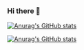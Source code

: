 ### Hi there 👋

[![Anurag's GitHub stats](https://github-readme-stats.vercel.app/api?username=hide6974&count_private=true)](https://github.com/anuraghazra/github-readme-stats)

[![Anurag's GitHub stats](https://github-readme-stats.vercel.app/api/top-langs/?username=hide6974)](https://github.com/anuraghazra/github-readme-stats)



<!--
**hide6974/hide6974** is a ✨ _special_ ✨ repository because its `README.md` (this file) appears on your GitHub profile.

Here are some ideas to get you started:
Top Languages Card

- 🔭 I’m currently working on ...
- 🌱 I’m currently learning ...
- 👯 I’m looking to collaborate on ...
- 🤔 I’m looking for help with ...
- 💬 Ask me about ...
- 📫 How to reach me: ...
- 😄 Pronouns: ...
- ⚡ Fun fact: ...
-->
